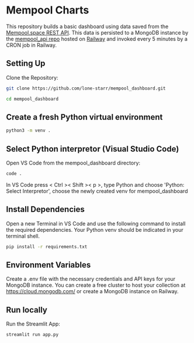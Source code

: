 # Mempool Charts
This repository builds a basic dashboard using data saved from the [Mempool.space REST API](https://mempool.space/docs/api/rest). This data is persisted to a MongoDB instance by the [mempool_api repo](https://github.com/lone-starr/mempool_api) 
hosted on [Railway](https://railway.app) and invoked every 5 minutes by a CRON job in Railway.

## Setting Up
Clone the Repository:
```bash
git clone https://github.com/lone-starr/mempool_dashboard.git
```
```bash
cd mempool_dashboard
```

## Create a fresh Python virtual environment
```bash
python3 -m venv .
```

## Select Python interpretor (Visual Studio Code)
Open VS Code from the mempool_dashboard directory:
```bash
code .
```
In VS Code press < Ctrl >< Shift >< p >, type Python and choose 'Python: Select Interpretor', choose the newly created venv for mempool_dashboard


## Install Dependencies
Open a new Terminal in VS Code and use the following command to install the required dependencies. Your Python venv should be indicated in your terminal shell.
```bash
pip install -r requirements.txt
```

## Environment Variables
Create a .env file with the necessary credentials and API keys for your MongoDB instance. You can create a free cluster to host your collection at https://cloud.mongodb.com/ or create a MongoDB instance on Railway.

## Run locally
Run the Streamlit App:
```bash
streamlit run app.py
```
